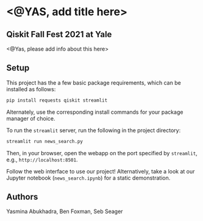 # <@YAS, add title here>

## Qiskit Fall Fest 2021 at Yale

<@Yas, please add info about this here>

## Setup

This project has the a few basic package requirements, which can be installed as follows:

```bash
pip install requests qiskit streamlit
```

Alternately, use the corresponding install commands for your package manager of choice.

To run the `streamlit` server, run the following in the project directory:

```bash
streamlit run news_search.py
```

Then, in your browser, open the webapp on the port specified by `streamlit`, e.g., `http://localhost:8501`.

Follow the web interface to use our project! Alternatively, take a look at our Jupyter notebook (`news_search.ipynb`) for a static demonstration.

## Authors

Yasmina Abukhadra, Ben Foxman, Seb Seager
